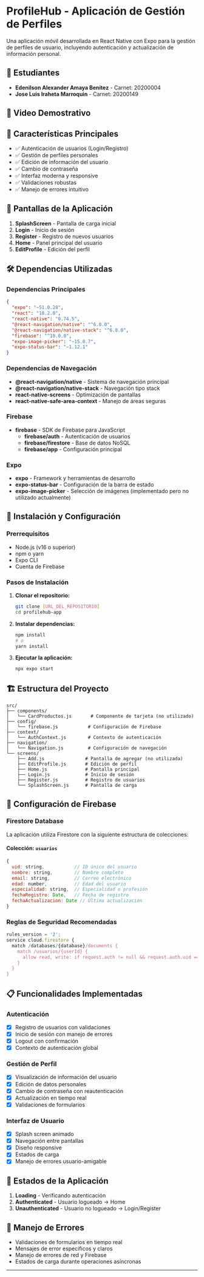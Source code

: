 # ProfileHub - Aplicación de Gestión de Perfiles

Una aplicación móvil desarrollada en React Native con Expo para la gestión de perfiles de usuario, incluyendo autenticación y actualización de información personal.

## 👥 Estudiantes

- **Edenilson Alexander Amaya Benitez** - Carnet: 20200004
- **Jose Luis Iraheta Marroquin** - Carnet: 20200149

## 🎥 Video Demostrativo

[Enlace del video demostrativo]:
https://www.awesomescreenshot.com/video/43754692?key=aa30f806a5acbd033d5890f5bac79aad

## 🚀 Características Principales

- ✅ Autenticación de usuarios (Login/Registro)
- ✅ Gestión de perfiles personales
- ✅ Edición de información del usuario
- ✅ Cambio de contraseña
- ✅ Interfaz moderna y responsive
- ✅ Validaciones robustas
- ✅ Manejo de errores intuitivo

## 📱 Pantallas de la Aplicación

1. **SplashScreen** - Pantalla de carga inicial
2. **Login** - Inicio de sesión
3. **Register** - Registro de nuevos usuarios
4. **Home** - Panel principal del usuario
5. **EditProfile** - Edición del perfil

## 🛠 Dependencias Utilizadas

### Dependencias Principales

```json
{
  "expo": "~51.0.28",
  "react": "18.2.0",
  "react-native": "0.74.5",
  "@react-navigation/native": "^6.0.0",
  "@react-navigation/native-stack": "^6.0.0",
  "firebase": "^10.0.0",
  "expo-image-picker": "~15.0.7",
  "expo-status-bar": "~1.12.1"
}
```

### Dependencias de Navegación

- **@react-navigation/native** - Sistema de navegación principal
- **@react-navigation/native-stack** - Navegación tipo stack
- **react-native-screens** - Optimización de pantallas
- **react-native-safe-area-context** - Manejo de áreas seguras

### Firebase

- **firebase** - SDK de Firebase para JavaScript
  - **firebase/auth** - Autenticación de usuarios
  - **firebase/firestore** - Base de datos NoSQL
  - **firebase/app** - Configuración principal

### Expo

- **expo** - Framework y herramientas de desarrollo
- **expo-status-bar** - Configuración de la barra de estado
- **expo-image-picker** - Selección de imágenes (implementado pero no utilizado actualmente)

## 🔧 Instalación y Configuración

### Prerrequisitos

- Node.js (v16 o superior)
- npm o yarn
- Expo CLI
- Cuenta de Firebase

### Pasos de Instalación

1. **Clonar el repositorio:**
   ```bash
   git clone [URL_DEL_REPOSITORIO]
   cd profilehub-app
   ```

2. **Instalar dependencias:**
   ```bash
   npm install
   # o
   yarn install
   ```

3. **Ejecutar la aplicación:**
   ```bash
   npx expo start
   ```

## 🏗 Estructura del Proyecto

```
src/
├── components/
│   └── CardProductos.js       # Componente de tarjeta (no utilizado)
├── config/
│   └── firebase.js           # Configuración de Firebase
├── context/
│   └── AuthContext.js        # Contexto de autenticación
├── navigation/
│   └── Navigation.js         # Configuración de navegación
└── screens/
    ├── Add.js               # Pantalla de agregar (no utilizada)
    ├── EditProfile.js       # Edición de perfil
    ├── Home.js              # Pantalla principal
    ├── Login.js             # Inicio de sesión
    ├── Register.js          # Registro de usuarios
    └── SplashScreen.js      # Pantalla de carga
```

## 🔐 Configuración de Firebase

### Firestore Database

La aplicación utiliza Firestore con la siguiente estructura de colecciones:

#### Colección: `usuarios`
```javascript
{
  uid: string,           // ID único del usuario
  nombre: string,        // Nombre completo
  email: string,         // Correo electrónico
  edad: number,          // Edad del usuario
  especialidad: string,  // Especialidad o profesión
  fechaRegistro: Date,   // Fecha de registro
  fechaActualizacion: Date // Última actualización
}
```

### Reglas de Seguridad Recomendadas

```javascript
rules_version = '2';
service cloud.firestore {
  match /databases/{database}/documents {
    match /usuarios/{userId} {
      allow read, write: if request.auth != null && request.auth.uid == userId;
    }
  }
}
```



## 📋 Funcionalidades Implementadas

### Autenticación
- [x] Registro de usuarios con validaciones
- [x] Inicio de sesión con manejo de errores
- [x] Logout con confirmación
- [x] Contexto de autenticación global

### Gestión de Perfil
- [x] Visualización de información del usuario
- [x] Edición de datos personales
- [x] Cambio de contraseña con reautenticación
- [x] Actualización en tiempo real
- [x] Validaciones de formularios

### Interfaz de Usuario
- [x] Splash screen animado
- [x] Navegación entre pantallas
- [x] Diseño responsive
- [x] Estados de carga
- [x] Manejo de errores usuario-amigable

## 🔄 Estados de la Aplicación

1. **Loading** - Verificando autenticación
2. **Authenticated** - Usuario logueado → Home
3. **Unauthenticated** - Usuario no logueado → Login/Register

## 🐛 Manejo de Errores

- Validaciones de formularios en tiempo real
- Mensajes de error específicos y claros
- Manejo de errores de red y Firebase
- Estados de carga durante operaciones asíncronas





---



